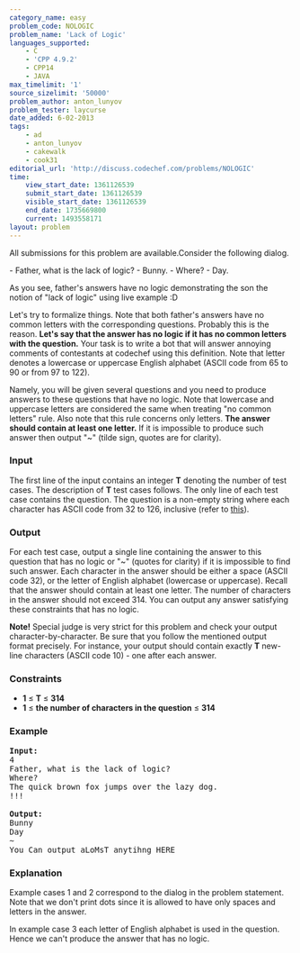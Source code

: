 ```yaml
---
category_name: easy
problem_code: NOLOGIC
problem_name: 'Lack of Logic'
languages_supported:
    - C
    - 'CPP 4.9.2'
    - CPP14
    - JAVA
max_timelimit: '1'
source_sizelimit: '50000'
problem_author: anton_lunyov
problem_tester: laycurse
date_added: 6-02-2013
tags:
    - ad
    - anton_lunyov
    - cakewalk
    - cook31
editorial_url: 'http://discuss.codechef.com/problems/NOLOGIC'
time:
    view_start_date: 1361126539
    submit_start_date: 1361126539
    visible_start_date: 1361126539
    end_date: 1735669800
    current: 1493558171
layout: problem
---
```

All submissions for this problem are available.Consider the following dialog.

\- Father, what is the lack of logic?
\- Bunny.
\- Where?
\- Day.

As you see, father's answers have no logic demonstrating the son the notion of "lack of logic" using live example :D

Let's try to formalize things. Note that both father's answers have no common letters with the corresponding questions. Probably this is the reason. **Let's say that the answer has no logic if it has no common letters with the question.** Your task is to write a bot that will answer annoying comments of contestants at codechef using this definition. Note that letter denotes a lowercase or uppercase English alphabet (ASCII code from 65 to 90 or from 97 to 122).

Namely, you will be given several questions and you need to produce answers to these questions that have no logic. Note that lowercase and uppercase letters are considered the same when treating "no common letters" rule. Also note that this rule concerns only letters. **The answer should contain at least one letter.** If it is impossible to produce such answer then output "~" (tilde sign, quotes are for clarity).

### Input

The first line of the input contains an integer **T** denoting the number of test cases. The description of **T** test cases follows. The only line of each test case contains the question. The question is a non-empty string where each character has ASCII code from 32 to 126, inclusive (refer to [this](http://www.ascii.cl/)).

### Output

For each test case, output a single line containing the answer to this question that has no logic or "~" (quotes for clarity) if it is impossible to find such answer. Each character in the answer should be either a space (ASCII code 32), or the letter of English alphabet (lowercase or uppercase). Recall that the answer should contain at least one letter. The number of characters in the answer should not exceed 314. You can output any answer satisfying these constraints that has no logic.

**Note!** Special judge is very strict for this problem and check your output character-by-character. Be sure that you follow the mentioned output format precisely. For instance, your output should contain exactly **T** new-line characters (ASCII code 10) - one after each answer.

### Constraints

- **1** ≤ **T** ≤ **314**
- **1** ≤ **the number of characters in the question** ≤ **314**

### Example

<pre>
<b>Input:</b>
4
Father, what is the lack of logic?
Where?
The quick brown fox jumps over the lazy dog.
!!!

<b>Output:</b>
Bunny
Day
~
You Can output aLoMsT anytihng HERE
</pre>
### Explanation

Example cases 1 and 2 correspond to the dialog in the problem statement. Note that we don't print dots since it is allowed to have only spaces and letters in the answer.

In example case 3 each letter of English alphabet is used in the question. Hence we can't produce the answer that has no logic.
